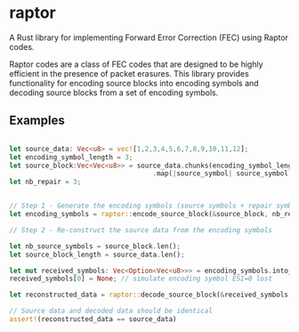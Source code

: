 # raptor

A Rust library for implementing Forward Error Correction (FEC) using Raptor codes.

Raptor codes are a class of FEC codes that are designed to be highly efficient in the presence of packet erasures.
This library provides functionality for encoding source blocks into encoding symbols and decoding source blocks from a set of encoding symbols.

## Examples

```rust

let source_data: Vec<u8> = vec![1,2,3,4,5,6,7,8,9,10,11,12];
let encoding_symbol_length = 3;
let source_block:Vec<Vec<u8>> = source_data.chunks(encoding_symbol_length)
                                    .map(|source_symbol| source_symbol.to_vec()).collect();
let nb_repair = 3;


// Step 1 - Generate the encoding symbols (source symbols + repair symbols)
let encoding_symbols = raptor::encode_source_block(&source_block, nb_repair);

// Step 2 - Re-construct the source data from the encoding symbols

let nb_source_symbols = source_block.len();
let source_block_length = source_data.len();

let mut received_symbols: Vec<Option<Vec<u8>>> = encoding_symbols.into_iter().map(|symbols| Some(symbols)).collect();
received_symbols[0] = None; // simulate encoding symbol ESI=0 lost

let reconstructed_data = raptor::decode_source_block(&received_symbols, nb_source_symbols, source_block_length).unwrap();

// Source data and decoded data should be identical
assert!(reconstructed_data == source_data)

